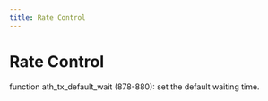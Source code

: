 ```yaml
---
title: Rate Control
---
```


# Rate Control

function ath_tx_default_wait (878-880): set the default waiting time.
